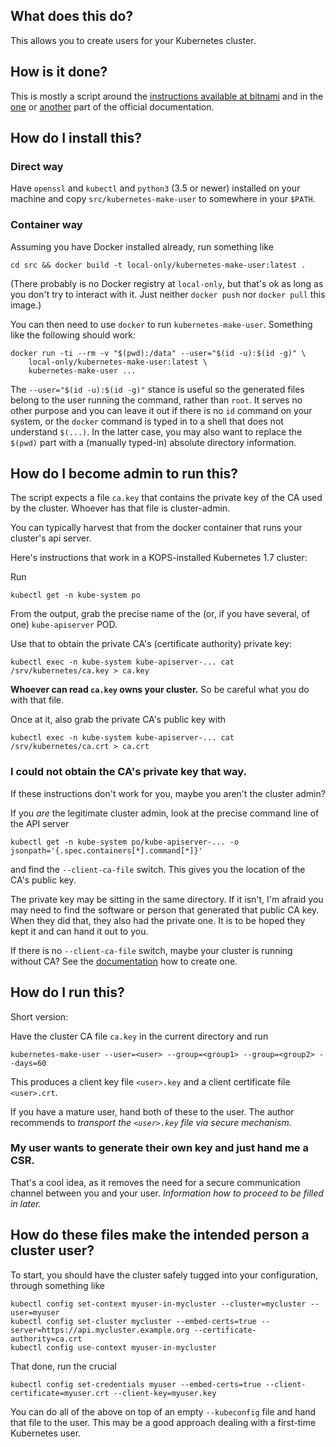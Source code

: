 ## What does this do?

This allows you to create users for your Kubernetes cluster.

## How is it done?

This is mostly a script around the [instructions available at
bitnami](https://docs.bitnami.com/kubernetes/how-to/configure-rbac-in-your-kubernetes-cluster/)
and in the
[one](https://kubernetes.io/docs/admin/authentication/#x509-client-certs)
or
[another](https://kubernetes.io/docs/tasks/tls/managing-tls-in-a-cluster/)
part of the official documentation.

## How do I install this?

### Direct way

Have `openssl` and `kubectl` and `python3` (3.5 or newer) installed on
your machine and copy `src/kubernetes-make-user` to somewhere in your
`$PATH`.

### Container way

Assuming you have Docker installed already, run something like

    cd src && docker build -t local-only/kubernetes-make-user:latest .

(There probably is no Docker registry at `local-only`, but that's ok
as long as you don't try to interact with it.  Just neither `docker
push` nor `docker pull` this image.)

You can then need to use `docker` to run `kubernetes-make-user`.
Something like the following should work:


```
docker run -ti --rm -v "$(pwd):/data" --user="$(id -u):$(id -g)" \
    local-only/kubernetes-make-user:latest \
    kubernetes-make-user ...
```

The `--user="$(id -u):$(id -g)"` stance is useful so the generated
files belong to the user running the command, rather than `root`.  It
serves no other purpose and you can leave it out if there is no `id`
command on your system, or the `docker` command is typed in to a shell
that does not understand `$(...)`.  In the latter case, you may also
want to replace the `$(pwd)` part with a (manually typed-in) absolute
directory information.

## How do I become admin to run this?

The script expects a file `ca.key` that contains the private key of
the CA used by the cluster.  Whoever has that file is cluster-admin.

You can typically harvest that from the docker container that runs
your cluster's api server.

Here's instructions that work in a KOPS-installed Kubernetes 1.7
cluster:

Run

    kubectl get -n kube-system po

From the output, grab the precise name of the (or, if you have
several, of one) `kube-apiserver` POD.

Use that to obtain the private CA's (certificate authority) private key:

    kubectl exec -n kube-system kube-apiserver-... cat /srv/kubernetes/ca.key > ca.key

**Whoever can read `ca.key` owns your cluster.**  So be careful what
you do with that file.

Once at it, also grab the private CA's public key with

    kubectl exec -n kube-system kube-apiserver-... cat /srv/kubernetes/ca.crt > ca.crt

### I could not obtain the CA's private key that way.

If these instructions don't work for you, maybe you aren't the cluster
admin?

If you *are* the legitimate cluster admin, look at the precise command
line of the API server

    kubectl get -n kube-system po/kube-apiserver-... -o jsonpath='{.spec.containers[*].command[*]}'

and find the `--client-ca-file` switch.  This gives you the location
of the CA's public key.

The private key may be sitting in the same directory.  If it isn't,
I'm afraid you may need to find the software or person that generated
that public CA key.  When they did that, they also had the private
one.  It is to be hoped they kept it and can hand it out to you.

If there is no `--client-ca-file` switch, maybe your cluster is
running without CA?  See the
[documentation](https://kubernetes.io/docs/concepts/cluster-administration/certificates/)
how to create one.

## How do I run this?

Short version:

Have the cluster CA file `ca.key` in the current directory and run

    kubernetes-make-user --user=<user> --group=<group1> --group=<group2> --days=60

This produces a client key file `<user>.key` and a client certificate
file `<user>.crt`.

If you have a mature user, hand both of these to the user.  The author
recommends to *transport the `<user>.key` file via secure mechanism.*

### My user wants to generate their own key and just hand me a CSR.

That's a cool idea, as it removes the need for a secure communication
channel between you and your user.  _Information how to proceed to be
filled in later._

## How do these files make the intended person a cluster user?

To start, you should have the cluster safely tugged into your
configuration, through something like


```
kubectl config set-context myuser-in-mycluster --cluster=mycluster --user=myuser
kubectl config set-cluster mycluster --embed-certs=true --server=https://api.mycluster.example.org --certificate-authority=ca.crt 
kubectl config use-context myuser-in-mycluster
```

That done, run the crucial

```
kubectl config set-credentials myuser --embed-certs=true --client-certificate=myuser.crt --client-key=myuser.key 
```

You can do all of the above on top of an empty `--kubeconfig` file and
hand that file to the user.  This may be a good approach dealing with
a first-time Kubernetes user.
